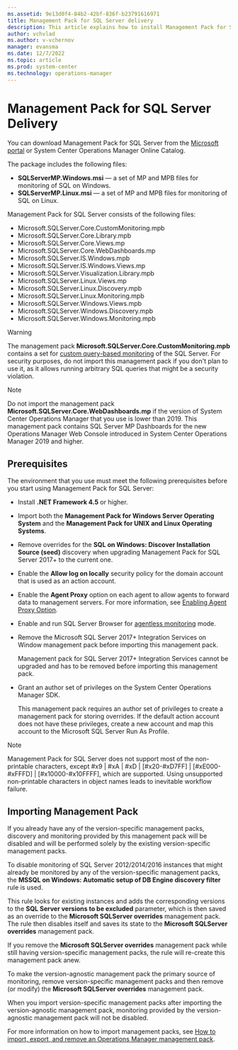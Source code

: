 ```yaml
---
ms.assetid: 9e13d0f4-84b2-42bf-836f-b23791616971
title: Management Pack for SQL Server delivery
description: This article explains how to install Management Pack for SQL Server
author: vchvlad
ms.author: v-vchernov
manager: evansma
ms.date: 12/7/2022
ms.topic: article
ms.prod: system-center
ms.technology: operations-manager
---
```


# Management Pack for SQL Server Delivery

You can download Management Pack for SQL Server from the [Microsoft portal](https://www.microsoft.com/download/details.aspx?id=56203) or System Center Operations Manager Online Catalog.

The package includes the following files:

- **SQLServerMP.Windows.msi** — a set of MP and MPB files for monitoring of SQL on Windows.
- **SQLServerMP.Linux.msi** — a set of MP and MPB files for monitoring of SQL on Linux.

Management Pack for SQL Server consists of the following files:  

- Microsoft.SQLServer.Core.CustomMonitoring.mpb
- Microsoft.SQLServer.Core.Library.mpb
- Microsoft.SQLServer.Core.Views.</i>mp
- Microsoft.SQLServer.Core.WebDashboards.</i>mp
- Microsoft.SQLServer.IS.Windows.mpb
- Microsoft.SQLServer.IS.Windows.Views.</i>mp
- Microsoft.SQLServer.Visualization.Library.mpb
- Microsoft.SQLServer.Linux.Views.</i>mp
- Microsoft.SQLServer.Linux.Discovery.mpb
- Microsoft.SQLServer.Linux.Monitoring.mpb
- Microsoft.SQLServer.Windows.Views.mpb
- Microsoft.SQLServer.Windows.Discovery.mpb
- Microsoft.SQLServer.Windows.Monitoring.mpb

> [!WARNING]
> The management pack **Microsoft.SQLServer.Core.CustomMonitoring.mpb** contains a set for [custom query-based monitoring](sql-server-management-pack-custom-monitor.md) of the SQL Server. For security purposes, do not import this management pack if you don't plan to use it, as it allows running arbitrary SQL queries that might be a security violation.

> [!NOTE]
> Do not import the management pack **Microsoft.SQLServer.Core.WebDashboards.mp** if the version of System Center Operations Manager that you use is lower than 2019. This management pack contains SQL Server MP Dashboards for the new Operations Manager Web Console introduced in System Center Operations Manager 2019 and higher.

## Prerequisites

The environment that you use must meet the following prerequisites before you start using Management Pack for SQL Server:

- Install **.NET Framework 4.5** or higher.

- Import both the **Management Pack for Windows Server Operating System** and the **Management Pack for UNIX and Linux Operating Systems**.

- Remove overrides for the **SQL on Windows: Discover Installation Source (seed)** discovery when upgrading Management Pack for SQL Server 2017+ to the current one.

- Enable the **Allow log on locally** security policy for the domain account that is used as an action account.

- Enable the **Agent Proxy** option on each agent to allow agents to forward data to management servers. For more information, see [Enabling Agent Proxy Option](sql-server-management-pack-enabling-agent-proxy.md).

- Enable and run SQL Server Browser for [agentless monitoring](sql-server-management-pack-monitoring-modes.md#configuring-agentless-monitoring-mode) mode.

- Remove the Microsoft SQL Server 2017+ Integration Services on Window management pack before importing this management pack.

  Management pack for SQL Server 2017+ Integration Services cannot be upgraded and has to be removed before importing this management pack.

- Grant an author set of privileges on the System Center Operations Manager SDK.

  This management pack requires an author set of privileges to create a management pack for storing overrides. If the default action account does not have these privileges, create a new account and map this account to the Microsoft SQL Server Run As Profile.

> [!NOTE]
> Management Pack for SQL Server does not support most of the non-printable characters, except #x9 | #xA | #xD | [#x20-#xD7FF] | [#xE000-#xFFFD] | [#x10000-#x10FFFF], which are supported. Using unsupported non-printable characters in object names leads to inevitable workflow failure.

## Importing Management Pack

If you already have any of the version-specific management packs, discovery and monitoring provided by this management pack will be disabled and will be performed solely by the existing version-specific management packs.

To disable monitoring of SQL Server 2012/2014/2016 instances that might already be monitored by any of the version-specific management packs, the **MSSQL on Windows: Automatic setup of DB Engine discovery filter** rule is used.

This rule looks for existing instances and adds the corresponding versions to the **SQL Server versions to be excluded** parameter, which is then saved as an override to the **Microsoft SQLServer overrides** management pack. The rule then disables itself and saves its state to the **Microsoft SQLServer overrides** management pack.

If you remove the **Microsoft SQLServer overrides** management pack while still having version-specific management packs, the rule will re-create this management pack anew.

To make the version-agnostic management pack the primary source of monitoring, remove version-specific management packs and then remove (or modify) the **Microsoft SQLServer overrides** management pack.

When you import version-specific management packs after importing the version-agnostic management pack, monitoring provided by the version-agnostic management pack will not be disabled.

For more information on how to import management packs, see [How to import, export, and remove an Operations Manager management pack](manage-mp-import-remove-delete.md).

